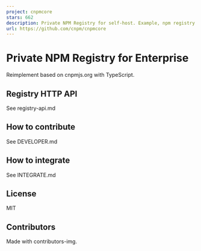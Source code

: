 ```yaml
---
project: cnpmcore
stars: 662
description: Private NPM Registry for self-host. Example, npm registry Mirror on China https://registry.npmmirror.com
url: https://github.com/cnpm/cnpmcore
---
```


Private NPM Registry for Enterprise
===================================

Reimplement based on cnpmjs.org with TypeScript.

Registry HTTP API
-----------------

See registry-api.md

How to contribute
-----------------

See DEVELOPER.md

How to integrate
----------------

See INTEGRATE.md

License
-------

MIT

Contributors
------------

Made with contributors-img.
